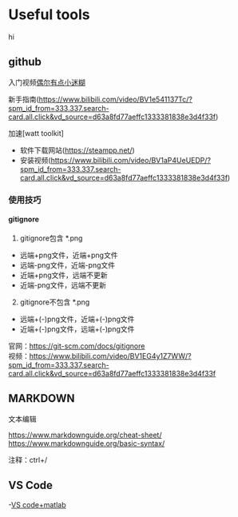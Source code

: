 # Useful tools
hi 

## github
 入门视频[偶尔有点小迷糊](https://www.bilibili.com/video/BV1hS4y1S7wL/?spm_id_from=333.788&vd_source=d63a8fd77aeffc1333381838e3d4f33f)

 新手指南(https://www.bilibili.com/video/BV1e541137Tc/?spm_id_from=333.337.search-card.all.click&vd_source=d63a8fd77aeffc1333381838e3d4f33f)

 加速[watt toolkit]

- 软件下载网站(https://steampp.net/)
- 安装视频(https://www.bilibili.com/video/BV1aP4UeUEDP/?spm_id_from=333.337.search-card.all.click&vd_source=d63a8fd77aeffc1333381838e3d4f33f)
    
### 使用技巧

#### gitignore
1. gitignore包含 *.png
 - 远端+png文件，近端+png文件
 - 远端-png文件，近端-png文件
 - 近端+png文件，远端不更新
  - 近端-png文件，远端不更新
2.  gitignore不包含 *.png
 - 远端+(-)png文件，近端+(-)png文件
 - 近端+(-)png文件，远端+(-)png文件

官网：https://git-scm.com/docs/gitignore  
视频：https://www.bilibili.com/video/BV1EG4y1Z7WW/?spm_id_from=333.337.search-card.all.click&vd_source=d63a8fd77aeffc1333381838e3d4f33f
## MARKDOWN
文本编辑

https://www.markdownguide.org/cheat-sheet/  
https://www.markdownguide.org/basic-syntax/

注释：ctrl+/
## VS Code
-[VS code+matlab](https://www.bilibili.com/video/BV1Qj421Z77h/?spm_id_from=333.337.search-card.all.click&vd_source=d63a8fd77aeffc1333381838e3d4f33f)
